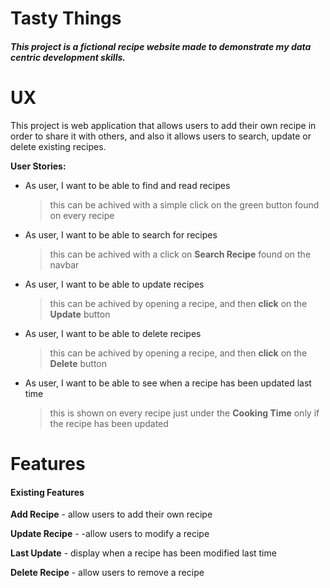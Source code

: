 # Tasty Things

##### This project is a fictional recipe website made to demonstrate my data centric development skills.

# UX

This project is web application that allows users to add their own recipe in order to share it with
others, and also it allows users to search, update or delete existing recipes.

**User Stories:**  
* As user, I want to be able to find and read recipes 
  > this can be achived with a simple click on the green button found on every recipe 
* As user, I want to be able to search for recipes
  > this can be achived with a click on **Search Recipe** found on the navbar
* As user, I want to be able to update recipes
  > this can be achived by opening a recipe, and then **click** on the **Update** button
* As user, I want to be able to delete recipes
  > this can be achived by opening a recipe, and then **click** on the **Delete** button
* As user, I want to be able to see when a recipe has been updated last time
  > this is shown on every recipe just under the **Cooking Time** only if the recipe has been updated

# Features
#### Existing Features

**Add Recipe**  - allow users to add their own recipe

**Update Recipe** - -allow users to modify a recipe

**Last Update** - display when a recipe has been modified last time

**Delete Recipe** - allow users to remove a recipe